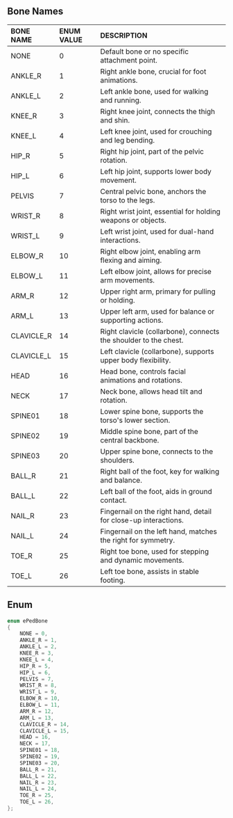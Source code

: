## Bone Names

| **BONE NAME**  | **ENUM VALUE** | **DESCRIPTION**                                                                |
| :------------- | :------------ | :------------------------------------------------------------------------------ |
| NONE           | 0             | Default bone or no specific attachment point.                                   |
| ANKLE_R        | 1             | Right ankle bone, crucial for foot animations.                                  |
| ANKLE_L        | 2             | Left ankle bone, used for walking and running.                                  |
| KNEE_R         | 3             | Right knee joint, connects the thigh and shin.                                  |
| KNEE_L         | 4             | Left knee joint, used for crouching and leg bending.                            |
| HIP_R          | 5             | Right hip joint, part of the pelvic rotation.                                   |
| HIP_L          | 6             | Left hip joint, supports lower body movement.                                   |
| PELVIS         | 7             | Central pelvic bone, anchors the torso to the legs.                             |
| WRIST_R        | 8             | Right wrist joint, essential for holding weapons or objects.                    |
| WRIST_L        | 9             | Left wrist joint, used for dual-hand interactions.                              |
| ELBOW_R        | 10            | Right elbow joint, enabling arm flexing and aiming.                             |
| ELBOW_L        | 11            | Left elbow joint, allows for precise arm movements.                             |
| ARM_R          | 12            | Upper right arm, primary for pulling or holding.                                |
| ARM_L          | 13            | Upper left arm, used for balance or supporting actions.                         |
| CLAVICLE_R     | 14            | Right clavicle (collarbone), connects the shoulder to the chest.                |
| CLAVICLE_L     | 15            | Left clavicle (collarbone), supports upper body flexibility.                    |
| HEAD           | 16            | Head bone, controls facial animations and rotations.                            |
| NECK           | 17            | Neck bone, allows head tilt and rotation.                                       |
| SPINE01        | 18            | Lower spine bone, supports the torso's lower section.                           |
| SPINE02        | 19            | Middle spine bone, part of the central backbone.                                |
| SPINE03        | 20            | Upper spine bone, connects to the shoulders.                                    |
| BALL_R         | 21            | Right ball of the foot, key for walking and balance.                            |
| BALL_L         | 22            | Left ball of the foot, aids in ground contact.                                  |
| NAIL_R         | 23            | Fingernail on the right hand, detail for close-up interactions.                 |
| NAIL_L         | 24            | Fingernail on the left hand, matches the right for symmetry.                    |
| TOE_R          | 25            | Right toe bone, used for stepping and dynamic movements.                        |
| TOE_L          | 26            | Left toe bone, assists in stable footing.                                       |

## Enum

```cpp
enum ePedBone
{
	NONE = 0,
	ANKLE_R = 1,
	ANKLE_L = 2,
	KNEE_R = 3,
	KNEE_L = 4,
	HIP_R = 5,
	HIP_L = 6,
	PELVIS = 7,
	WRIST_R = 8,
	WRIST_L = 9,
	ELBOW_R = 10,
	ELBOW_L = 11,
	ARM_R = 12,
	ARM_L = 13,
	CLAVICLE_R = 14,
	CLAVICLE_L = 15,
	HEAD = 16,
	NECK = 17,
	SPINE01 = 18,
	SPINE02 = 19,
	SPINE03 = 20,
	BALL_R = 21,
	BALL_L = 22,
	NAIL_R = 23,
	NAIL_L = 24,
	TOE_R = 25,
	TOE_L = 26,
};
```